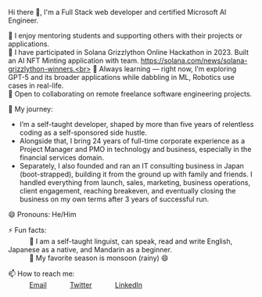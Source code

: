 Hi there 👋, I'm a Full Stack web developer and certified Microsoft AI Engineer.
 
💬 I enjoy mentoring students and supporting others with their projects or applications. <br>
🔭 I have participated in Solana Grizzlython Online Hackathon in 2023. Built an AI NFT Minting application with team. https://solana.com/news/solana-grizzlython-winners.<br>
🌱 Always learning — right now, I’m exploring GPT-5 and its broader applications while dabbling in ML, Robotics use cases in real-life.<br>
👯 Open to collaborating on remote freelance software engineering projects.<br>

📜 My journey: 
- I’m a self-taught developer, shaped by more than five years of relentless coding as a self-sponsored side hustle.
- Alongside that, I bring 24 years of full-time corporate experience as a Project Manager and PMO in technology and business, especially in the financial services domain.
- Separately, I also founded and ran an IT consulting business in Japan (boot-strapped), building it from the ground up with family and friends. I handled everything from launch, sales, marketing, business operations, client engagement, reaching breakeven, and eventually closing the business on my own terms after 3 years of successful run. 
  
😄 Pronouns: He/Him <br>

⚡ Fun facts:<br>
&nbsp;&nbsp;&nbsp;&nbsp;&nbsp;&nbsp;&nbsp;&nbsp;&nbsp;&nbsp; :musical_note:  I am a self-taught linguist, can speak, read and write English, Japanese as a native, and Mandarin as a beginner.<br>
&nbsp;&nbsp;&nbsp;&nbsp;&nbsp;&nbsp;&nbsp;&nbsp;&nbsp;&nbsp; :fallen_leaf: My favorite season is monsoon (rainy) :smile: <br>

📫 How to reach me: <br>
&nbsp;&nbsp;&nbsp;&nbsp;&nbsp;&nbsp;&nbsp;&nbsp;&nbsp;&nbsp; [Email](sb73639@yahoo.com)
&nbsp;&nbsp;&nbsp;&nbsp;&nbsp;&nbsp;&nbsp;&nbsp;&nbsp;&nbsp; [Twitter](https://www.twitter.com/svbcoder) 
&nbsp;&nbsp;&nbsp;&nbsp;&nbsp;&nbsp;&nbsp;&nbsp;&nbsp;&nbsp; [LinkedIn](https://www.linkedin.com/in/samir-bodhe/)
